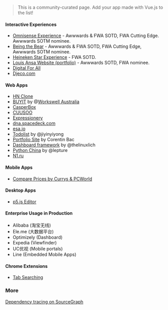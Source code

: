 > This is a community-curated page. Add your app made with Vue.js to the list!

#### Interactive Experiences

- [Omnisense Experience](http://omnisense.net) - Awwwards & FWA SOTD, FWA Cutting Edge. Awwwards SOTM nominee.
- [Being the Bear](https://danslapeaudelours.canalplus.fr/en/) - Awwwards & FWA SOTD, FWA Cutting Edge, Awwwards SOTM nominee.
- [Heineken Star Experience](http://www.starexperience.fr/) - FWA SOTD.
- [Louis Ansa Website (portfolio)](http://louisansa.com) - Awwwards SOTD, FWA nominee.
- [Digital For All](http://www.digitalforallnow.com/en/experience)
- [Djeco.com](http://www.djeco.com/en)

#### Web Apps

* [HN Clone](https://github.com/vuejs/vue-hackernews)
* [BUYIT](http://bt.workswell.com.au) by @[Workswell Australia](http://workswell.com.au)
* [CasperBox](https://www.casperbox.com)
* [CUUSOO](https://cuusoo.com)
* [Expressionery](https://www.expressionery.com)
* [dna.spacedeck.com](https://dna.spacedeck.com)
* [esa.io](https://esa.io/)
* [Todolist](https://github.com/jiyinyiyong/todolist) by @jiyinyiyong
* [Portfolio Site](http://corentinbac.com/) by Corentin Bac
* [Dashboard framework](https://github.com/thelinuxlich/vue-dashing-js) by @thelinuxlich
* [Python China](https://python-china.org/) by @lepture
* [N1.ru](http://n1.ru)

#### Mobile Apps

* [Compare Prices by Currys & PCWorld](https://play.google.com/store/apps/details?id=uk.co.dixons.compareprices&hl=en)

#### Desktop Apps

* [p5.js Editor](https://github.com/processing/p5.js-editor)

#### Enterprise Usage in Production

- Alibaba (淘宝无线)
- Ele.me (大数据平台)
- Optimizely (Dashboard)
- Expedia (Viewfinder)
- UC优视 (Mobile portals)
- Line (Embedded Mobile Apps)

#### Chrome Extensions

* [Tab Searching](https://github.com/jiyinyiyong/tab-searching)

### More

[Dependency tracing on SourceGraph](https://sourcegraph.com/github.com/yyx990803/vue/$network/dependents)
